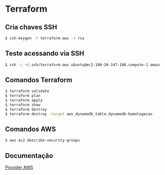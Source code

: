 # Terraform

## Cria chaves SSH
```bash
$ ssh-keygen -f terraform-aws -t rsa
```

## Teste acessando via SSH
```bash
$ ssh -i ~/.ssh/terraform-aws ubuntu@ec2-100-26-147-108.compute-1.amazonaws.com
```

## Comandos Terraform
```bash
$ terraform validate
$ terraform plan
$ terraform apply
$ terraform show
$ terraform destroy
$ terraform destroy -target aws_dynamodb_table.dynamodb-homologacao
```

## Comandos AWS
```bash
$ aws ec2 describe-security-groups
```

## Documentação
[Provider AWS](https://registry.terraform.io/providers/hashicorp/aws/latest/docs)
